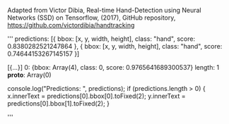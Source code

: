 Adapted from Victor Dibia, Real-time Hand-Detection using Neural Networks (SSD) on Tensorflow, (2017), GitHub repository, https://github.com/victordibia/handtracking


'''
predictions: 
[{
bbox: [x, y, width, height],
class: "hand",
score: 0.8380282521247864
}, {
bbox: [x, y, width, height],
class: "hand",
score: 0.74644153267145157
}]

[{…}]
0: {bbox: Array(4), class: 0, score: 0.9765641689300537}
length: 1
__proto__: Array(0)


 console.log("Predictions: ", predictions);
        if (predictions.length > 0) {
            x.innerText = predictions[0].bbox[0].toFixed(2);
            y.innerText = predictions[0].bbox[1].toFixed(2);
        }

'''